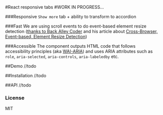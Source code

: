 #React responsive tabs
#WORK IN PROGRESS...

###Responsive
`Show more` tab + ability to transform to accordion 

###Fast
We are using scroll events to do event-based element resize detection ([thanks to Back Alley Coder](http://www.backalleycoder.com/) and his article about [Cross-Browser, Event-based, Element Resize Detection](http://www.backalleycoder.com/2013/03/18/cross-browser-event-based-element-resize-detection/))

###Accessible
The component outputs HTML code that follows accessibility principles (aka [WAI-ARIA](https://en.wikipedia.org/wiki/WAI-ARIA)) and uses ARIA attributes such as `role`, `aria-selected`, `aria-controls`, `aria-labeledby` etc.


##Demo
//todo


##Installation
//todo


##API
//todo

### License
MIT
